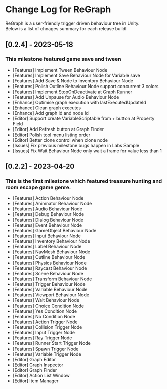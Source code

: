 # Change Log for ReGraph

ReGraph is a user-friendly trigger driven behaviour tree in Unity. </br>
Below is a list of chnages summary for each release build

## [0.2.4] - 2023-05-18

### This milestone featured game save and tween

- [Features] Implement Tween Behaviour Node
- [Features] Implement Save Behaviour Node for Variable save
- [Features] Add Save & Node to Inventory Behaviour Node
- [Features] Polish Outline Behaviour Node support concurrent 3 colors
- [Features] Implement StopOnDeactivate at Graph Runner
- [Features] Add Unpause for Audio Behaviour Node
- [Enhance] Optimise graph execution with lastExecutedUpdateId
- [Enhance] Clean graph executes 
- [Enhance] Add graph Id and node Id
- [Editor] Support create VariableScriptable from + button at Property Field 
- [Editor] Add Refresh button at Graph Finder
- [Editor] Polish tool menu listing order
- [Editor] Better clone control when clone node
- [Issues] Fix previous milestone bugs happen in Labs Sample 
- [Issues] Fix Wait Behaviour Node only wait a frame for value less than 1


## [0.2.2] - 2023-04-20

### This is the first milestone which featured treasure hunting and room escape game genre.

- [Features] Action Behaviour Node
- [Features] Animnator Behaviour Node
- [Features] Audio Behaviour Node
- [Features] Debug Behaviour Node
- [Features] Dialog Behaviour Node
- [Features] Event Behaviour Node
- [Features] GameObject Behaviour Node
- [Features] Input Behaviour Node
- [Features] Inventory Behaviour Node
- [Features] Label Behaviour Node
- [Features] NavMesh Behaviour Node
- [Features] Outline Behaviour Node
- [Features] Physics Behaviour Node
- [Features] Raycast Behaviour Node
- [Features] Scene Behaviour Node
- [Features] Transform Behaviour Node
- [Features] Trigger Behaviour Node
- [Features] Variable Behaviour Node
- [Features] Viewport Behaviour Node
- [Features] Wait Behaviour Node
- [Features] Choice Condition Node
- [Features] Yes Condition Node
- [Features] No Condition Node
- [Features] Action Trigger Node
- [Features] Collision Trigger Node
- [Features] Input Trigger Node
- [Features] Ray Trigger Node
- [Features] Runner Start Trigger Node
- [Features] Spawn Trigger Node
- [Features] Variable Trigger Node
- [Editor] Graph Editor
- [Editor] Graph Inspector
- [Editor] Graph Finder
- [Editor] Action List Window
- [Editor] Item Manager
